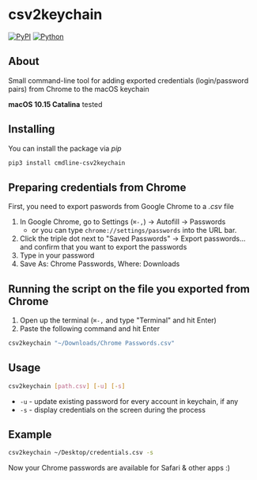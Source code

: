 # сsv2keychain #

[![PyPI](https://img.shields.io/badge/pypi-v0.1.3-blue.svg)](https://pypi.python.org/pypi/cmdline-csv2keychain/0.1.3)
[![Python](https://img.shields.io/badge/python-3.4-green.svg)](https://pypi.python.org/pypi?name=cmdline-csv2keychain&version=0.1.0&:action=display)

## About ##

Small command-line tool for adding exported credentials (login/password pairs) from Chrome to the macOS keychain

**macOS 10.15 Catalina** tested

## Installing ##

You can install the package via *pip*

```bash
pip3 install cmdline-csv2keychain
```

## Preparing credentials from Chrome ##

First, you need to export paswords from Google Chrome to a *.csv* file

1. In Google Chrome, go to Settings (`⌘-,`) → Autofill → Passwords
    - or you can type `chrome://settings/passwords` into the URL bar.
2. Click the triple dot next to "Saved Passwords" → Export passwords... and confirm that you want to export the passwords
3. Type in your password
4. Save As: Chrome Passwords, Where: Downloads

## Running the script on the file you exported from Chrome ##

1. Open up the terminal (`⌘-,` and type "Terminal" and hit Enter)
2. Paste the following command and hit Enter

```bash
csv2keychain "~/Downloads/Chrome Passwords.csv"
```

## Usage ##

```bash
csv2keychain [path.csv] [-u] [-s]
```

- `-u` - update existing password for every account in keychain, if any
- `-s` - display credentials on the screen during the process

## Example ##

```bash
csv2keychain ~/Desktop/credentials.csv -s
```

Now your Chrome passwords are available for Safari & other apps :)
